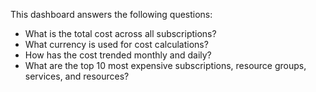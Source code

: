 This dashboard answers the following questions:

- What is the total cost across all subscriptions?
- What currency is used for cost calculations?
- How has the cost trended monthly and daily?
- What are the top 10 most expensive subscriptions, resource groups, services, and resources?
